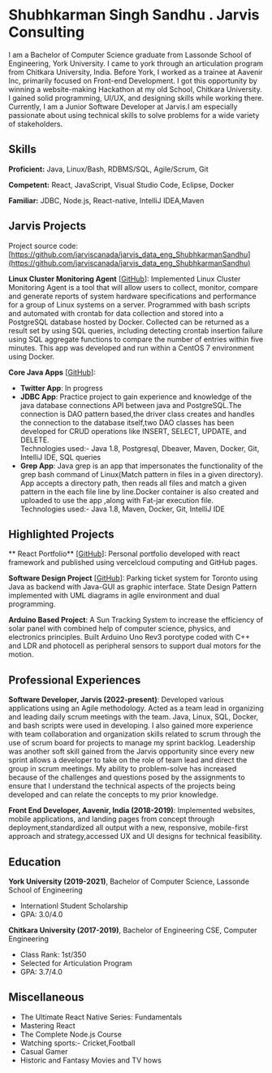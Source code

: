 # Shubhkarman Singh Sandhu . Jarvis Consulting

I am a Bachelor of Computer Science graduate from Lassonde School of Engineering, York University. I came to york through an articulation program from Chitkara University, India. Before York, I worked as a trainee at Aavenir Inc, primarily focused on Front-end Development.  I got this opportunity by winning a website-making Hackathon at my old School, Chitkara University. I gained solid programming, UI/UX, and designing skills while working there. Currently, I am a Junior Software Developer at Jarvis.I am especially passionate about using technical skills to solve problems for a wide variety of stakeholders.

## Skills

**Proficient:** Java, Linux/Bash, RDBMS/SQL, Agile/Scrum, Git

**Competent:** React, JavaScript, Visual Studio Code, Eclipse, Docker

**Familiar:** JDBC, Node.js, React-native, IntelliJ IDEA,Maven

## Jarvis Projects

Project source code: [https://github.com/jarviscanada/jarvis_data_eng_ShubhkarmanSandhu](https://github.com/jarviscanada/jarvis_data_eng_ShubhkarmanSandhu)


**Linux Cluster Monitoring Agent** [[GitHub](https://github.com/jarviscanada/jarvis_data_eng_ShubhkarmanSandhu/tree/master/linux_sql)]: Implemented Linux Cluster Monitoring Agent is a tool that will allow users to collect, monitor, compare and generate reports of system hardware specifications and performance for a group of Linux systems on a server. Programmed with bash scripts and automated with crontab for data collection and stored into a PostgreSQL database hosted by Docker. Collected can be returned as a result set by using SQL queries, including detecting crontab insertion failure using SQL aggregate functions to compare the number of entries within five minutes. This app was developed and run within a CentOS 7 environment using Docker.

**Core Java Apps** [[GitHub](https://github.com/jarviscanada/jarvis_data_eng_ShubhkarmanSandhu/tree/master/core_java)]:
      
  - **Twitter App**: In progress
  - **JDBC App**: Practice project to gain experience and knowledge of the java database connections API between java and PostgreSQL.The connection is DAO pattern based,the driver class creates and handles the connection to the database itself,two DAO classes has been developed for CRUD operations like INSERT, SELECT, UPDATE, and DELETE.
    <br>Technologies used:- Java 1.8, Postgresql, Dbeaver, Maven, Docker, Git, IntelliJ IDE, SQL queries
  - **Grep App**: Java grep is an app that impersonates the functionality of the grep bash command of Linux(Match pattern in files in a given directory). App accepts a directory path, then reads all files and match a given pattern in the each file line by line.Docker container is also created and uploaded to use the app ,along with Fat-jar execution file. 
    <br>Technologies used:- Java 1.8, Maven, Docker, Git, IntelliJ IDE

## Highlighted Projects
**	React Portfolio** [[GitHub](https://github.com/LordSandhu/Portfolio)]: Personal portfolio developed with react framework and published using vercelcloud computing and GitHub pages.

**Software Design Project** [[GitHub](https://github.com/LordSandhu/ParkingTicket-Project-Java)]: Parking ticket system for Toronto using Java as backend with Java-GUI as graphic interface. State Design Pattern implemented with UML diagrams in agile environment and dual programming.

**Arduino Based Project**: A Sun Tracking System to increase the efficiency of solar panel with combined help of computer science, physics, and electronics principles. Built Arduino Uno Rev3 porotype coded with C++ and LDR and photocell as peripheral sensors to support dual motors for the motion.


## Professional Experiences

**Software Developer, Jarvis (2022-present)**: Developed various applications using an Agile methodology. Acted as a team lead in organizing and leading daily scrum meetings with the team. Java, Linux, SQL, Docker, and bash scripts were used in developing. I also gained more experience with team collaboration and organization skills related to scrum through the use of scrum board for projects to manage my sprint backlog. Leadership was another soft skill gained from the Jarvis opportunity since every new sprint allows a developer to take on the role of team lead and direct the group in scrum meetings. My ability to problem-solve has increased because of the challenges and questions posed by the assignments to ensure that I understand the technical aspects of the projects being developed and can relate the concepts to my prior knowledge.

**Front End Developer, Aavenir, India (2018-2019)**: Implemented websites, mobile applications, and landing pages from concept through deployment,standardized all output with a new, responsive, mobile-first approach and strategy,accessed UX and UI designs for technical feasibility. 


## Education
**York University (2019-2021)**, Bachelor of Computer Science, Lassonde School of Engineering
- Internationl Student Scholarship
- GPA: 3.0/4.0

**Chitkara University (2017-2019)**, Bachelor of Engineering CSE, Computer Engineering
- Class Rank: 1st/350
- Selected for Articulation Program
- GPA: 3.7/4.0


## Miscellaneous
- The Ultimate React Native Series: Fundamentals
- Mastering React
- The Complete Node.js Course
- Watching sports:- Cricket,Football
- Casual Gamer
- Historic and Fantasy Movies and TV hows
